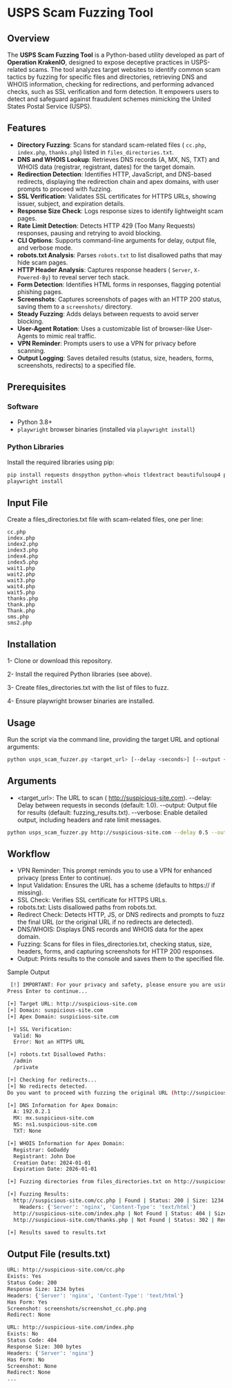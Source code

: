 # USPS Scam Fuzzing Tool

## Overview

The **USPS Scam Fuzzing Tool** is a Python-based utility developed as part of **Operation KrakenIO**, designed to expose deceptive practices in USPS-related scams. The tool analyzes target websites to identify common scam tactics by fuzzing for specific files and directories, retrieving DNS and WHOIS information, checking for redirections, and performing advanced checks, such as SSL verification and form detection. It empowers users to detect and safeguard against fraudulent schemes mimicking the United States Postal Service (USPS).

## Features

- **Directory Fuzzing**: Scans for standard scam-related files ( `cc.php`, `index.php`, `thanks.php`) listed in `files_directories.txt`.
- **DNS and WHOIS Lookup**: Retrieves DNS records (A, MX, NS, TXT) and WHOIS data (registrar, registrant, dates) for the target domain.
- **Redirection Detection**: Identifies HTTP, JavaScript, and DNS-based redirects, displaying the redirection chain and apex domains, with user prompts to proceed with fuzzing.
- **SSL Verification**: Validates SSL certificates for HTTPS URLs, showing issuer, subject, and expiration details.
- **Response Size Check**: Logs response sizes to identify lightweight scam pages.
- **Rate Limit Detection**: Detects HTTP 429 (Too Many Requests) responses, pausing and retrying to avoid blocking.
- **CLI Options**: Supports command-line arguments for delay, output file, and verbose mode.
- **robots.txt Analysis**: Parses `robots.txt` to list disallowed paths that may hide scam pages.
- **HTTP Header Analysis**: Captures response headers ( `Server`, `X-Powered-By`) to reveal server tech stack.
- **Form Detection**: Identifies HTML forms in responses, flagging potential phishing pages.
- **Screenshots**: Captures screenshots of pages with an HTTP 200 status, saving them to a `screenshots/` directory.
- **Steady Fuzzing**: Adds delays between requests to avoid server blocking.
- **User-Agent Rotation**: Uses a customizable list of browser-like User-Agents to mimic real traffic.
- **VPN Reminder**: Prompts users to use a VPN for privacy before scanning.
- **Output Logging**: Saves detailed results (status, size, headers, forms, screenshots, redirects) to a specified file.

## Prerequisites

### Software
- Python 3.8+
- `playwright` browser binaries (installed via `playwright install`)

### Python Libraries
Install the required libraries using pip:

```bash
pip install requests dnspython python-whois tldextract beautifulsoup4 playwright
playwright install
```
## Input File
Create a files_directories.txt file with scam-related files, one per line:

```text
cc.php
index.php
index2.php
index3.php
index4.php
index5.php
wait1.php
wait2.php
wait3.php
wait4.php
wait5.php
thanks.php
thank.php
Thank.php
sms.php
sms2.php
```

## Installation
1- Clone or download this repository.

2- Install the required Python libraries (see above).

3- Create files_directories.txt with the list of files to fuzz.

4- Ensure playwright browser binaries are installed.

## Usage

Run the script via the command line, providing the target URL and optional arguments:

```bash
python usps_scam_fuzzer.py <target_url> [--delay <seconds>] [--output <filename>] [--verbose]
```
## Arguments
* <target_url>: The URL to scan ( http://suspicious-site.com).
--delay: Delay between requests in seconds (default: 1.0).
--output: Output file for results (default: fuzzing_results.txt).
--verbose: Enable detailed output, including headers and rate limit messages.
```bash
python usps_scam_fuzzer.py http://suspicious-site.com --delay 0.5 --output results.txt --verbose
```
## Workflow
* VPN Reminder: This prompt reminds you to use a VPN for enhanced privacy (press Enter to continue).
* Input Validation: Ensures the URL has a scheme (defaults to https:// if missing).
* SSL Check: Verifies SSL certificate for HTTPS URLs.
* robots.txt: Lists disallowed paths from robots.txt.
* Redirect Check: Detects HTTP, JS, or DNS redirects and prompts to fuzz the final URL (or the original URL if no redirects are detected).
* DNS/WHOIS: Displays DNS records and WHOIS data for the apex domain.
* Fuzzing: Scans for files in files_directories.txt, checking status, size, headers, forms, and capturing screenshots for HTTP 200 responses.
* Output: Prints results to the console and saves them to the specified file.

Sample Output

```bash
 [!] IMPORTANT: For your privacy and safety, please ensure you are using a VPN before scanning.
Press Enter to continue...

[+] Target URL: http://suspicious-site.com
[+] Domain: suspicious-site.com
[+] Apex Domain: suspicious-site.com

[+] SSL Verification:
  Valid: No
  Error: Not an HTTPS URL

[+] robots.txt Disallowed Paths:
  /admin
  /private

[+] Checking for redirects...
[+] No redirects detected.
Do you want to proceed with fuzzing the original URL (http://suspicious-site.com)? (y/n): y

[+] DNS Information for Apex Domain:
  A: 192.0.2.1
  MX: mx.suspicious-site.com
  NS: ns1.suspicious-site.com
  TXT: None

[+] WHOIS Information for Apex Domain:
  Registrar: GoDaddy
  Registrant: John Doe
  Creation Date: 2024-01-01
  Expiration Date: 2026-01-01

[+] Fuzzing directories from files_directories.txt on http://suspicious-site.com...

[+] Fuzzing Results:
  http://suspicious-site.com/cc.php | Found | Status: 200 | Size: 1234 bytes | Form: Yes | Screenshot: screenshots/screenshot_cc.php.png
    Headers: {'Server': 'nginx', 'Content-Type': 'text/html'}
  http://suspicious-site.com/index.php | Not Found | Status: 404 | Size: 300 bytes | Form: No
  http://suspicious-site.com/thanks.php | Not Found | Status: 302 | Redirect: https://www.usps.com | Size: 0 bytes | Form: No

[+] Results saved to results.txt
```
## Output File (results.txt)

```bash
URL: http://suspicious-site.com/cc.php
Exists: Yes
Status Code: 200
Response Size: 1234 bytes
Headers: {'Server': 'nginx', 'Content-Type': 'text/html'}
Has Form: Yes
Screenshot: screenshots/screenshot_cc.php.png
Redirect: None

URL: http://suspicious-site.com/index.php
Exists: No
Status Code: 404
Response Size: 300 bytes
Headers: {'Server': 'nginx'}
Has Form: No
Screenshot: None
Redirect: None
...
```
